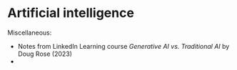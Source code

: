 # Artificial intelligence

Miscellaneous:
- Notes from LinkedIn Learning course *Generative AI vs. Traditional AI* by Doug Rose (2023)
- 


